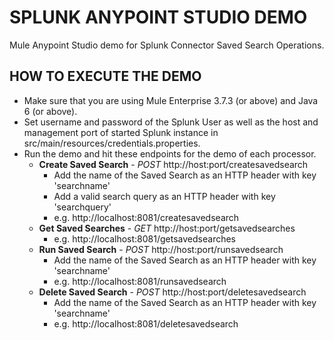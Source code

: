 SPLUNK ANYPOINT STUDIO DEMO
================

Mule Anypoint Studio demo for Splunk Connector Saved Search Operations.

HOW TO EXECUTE THE DEMO
-----------------------

* Make sure that you are using Mule Enterprise 3.7.3 (or above) and Java 6 (or above).
* Set username and password of the Splunk User as well as the host and management port of started Splunk instance in src/main/resources/credentials.properties.
* Run the demo and hit these endpoints for the demo of each processor.
    * **Create Saved Search** - *POST* http://host:port/createsavedsearch
        * Add the name of the Saved Search as an HTTP header with key 'searchname' 
        * Add a valid search query as an HTTP header with key 'searchquery' 
        * e.g. http://localhost:8081/createsavedsearch
    * **Get Saved Searches** - *GET* http://host:port/getsavedsearches
        * e.g. http://localhost:8081/getsavedsearches
    * **Run Saved Search** - *POST* http://host:port/runsavedsearch
        * Add the name of the Saved Search as an HTTP header with key 'searchname' 
        * e.g. http://localhost:8081/runsavedsearch
    * **Delete Saved Search** - *POST* http://host:port/deletesavedsearch
        * Add the name of the Saved Search as an HTTP header with key 'searchname' 
        * e.g. http://localhost:8081/deletesavedsearch
